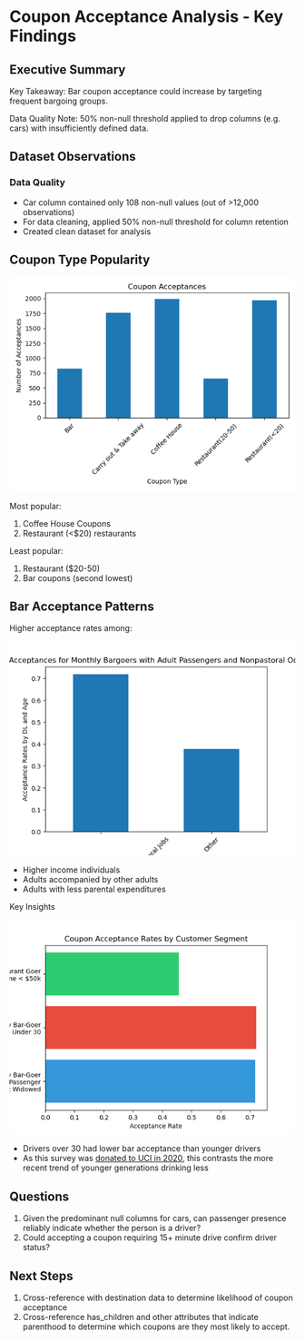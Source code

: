 # Coupon Acceptance Analysis - Key Findings

## **Executive Summary**

Key Takeaway: Bar coupon acceptance could increase by targeting frequent bargoing groups.

Data Quality Note: 50% non-null threshold applied to drop columns (e.g. cars) with insufficiently defined data.

## Dataset Observations

### Data Quality

- Car column contained only 108 non-null values (out of >12,000 observations)
- For data cleaning, applied 50% non-null threshold for column retention
- Created clean dataset for analysis

## Coupon Type Popularity

![Coupon Acceptances](./images/coupon_acceptances.png)

Most popular:

1. Coffee House Coupons
2. Restaurant (<$20) restaurants

Least popular:

1. Restaurant ($20-50)
2. Bar coupons (second lowest)

## Bar Acceptance Patterns

Higher acceptance rates among:

![Bar Coupon Acceptance By Age](./images/bar_coupon_acceptances_for_bargoers_with_adult_passengers_and_nonpastoral_occupations.png)

- Higher income individuals
- Adults accompanied by other adults
- Adults with less parental expenditures

Key Insights

![Bar Coupon Acceptance](./images/bar_group_acceptance_comparison.png)

- Drivers over 30 had lower bar acceptance than younger drivers
- As this survey was [donated to UCI in 2020](https://archive.ics.uci.edu/dataset/603/in+vehicle+coupon+recommendation), this contrasts the more recent trend of younger generations drinking less

## Questions

1. Given the predominant null columns for cars, can passenger presence reliably indicate whether the person is a driver?
2. Could accepting a coupon requiring 15+ minute drive confirm driver status?

## Next Steps

1. Cross-reference with destination data to determine likelihood of coupon acceptance
2. Cross-reference has_children and other attributes that indicate parenthood to determine which coupons are they most likely to accept.
